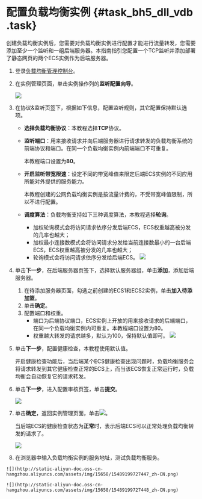 # 配置负载均衡实例 {#task_bh5_dll_vdb .task}

创建负载均衡实例后，您需要对负载均衡实例进行配置才能进行流量转发，您需要添加至少一个监听和一组后端服务器。本指南指引您配置一个TCP监听并添加部署了静态网页的两个ECS实例作为后端服务器。

1.  登录[负载均衡管理控制台](https://slb.console.aliyun.com/slb)。 
2.  在实例管理页面，单击实例操作列的**监听配置向导**。 

    ![](http://static-aliyun-doc.oss-cn-hangzhou.aliyuncs.com/assets/img/15701/15489199717514_zh-CN.png)

3.  在协议&监听页签下，根据如下信息，配置监听规则，其它配置保持默认选项。 
    -   **选择负载均衡协议**：本教程选择**TCP**协议。
    -   **监听端口**：用来接收请求并向后端服务器进行请求转发的负载均衡系统的前端协议和端口。在同一个负载均衡实例内前端端口不可重复。

        本教程端口设置为**80**。

    -   **开启监听带宽限速**：设定不同的带宽峰值来限定后端ECS实例的不同应用所能对外提供的服务能力。

        本教程创建的公网负载均衡实例是按流量计费的，不受带宽峰值限制，所以不进行配置。

    -   **调度算法**：负载均衡支持如下三种调度算法，本教程选择**轮询**。

        -   加权轮询模式会将访问请求依序分发后端ECS，ECS权重越高被分发的几率也越大；
        -   加权最小连接数模式会将访问请求分发给当前连接数最小的一台后端ECS，ECS权重越高被分发的几率也越大；
        -   轮询模式会将访问请求依序分发给后端ECS。
        ![](http://static-aliyun-doc.oss-cn-hangzhou.aliyuncs.com/assets/img/15701/15489199717515_zh-CN.png)

4.  单击**下一步**，在后端服务器页签下，选择默认服务器组，单击**添加**，添加后端服务器。 

    1.  在待添加服务器页面，勾选之前创建的ECS1和ECS2实例，单击**加入待添加篮**。 
    2.  单击**确定**。 
    3.  配置端口和权重。 
        -   端口为后端协议端口，ECS实例上开放的用来接收请求的后端端口，在同一个负载均衡实例内可重复。本教程端口设置为80。
        -   权重越大转发的请求越多，默认为100，保持默认值即可。
    ![](http://static-aliyun-doc.oss-cn-hangzhou.aliyuncs.com/assets/img/15701/15489199717516_zh-CN.png)

5.  单击**下一步**，配置健康检查，本教程使用默认值。 

    开启健康检查功能后，当后端某个ECS健康检查出现问题时，负载均衡服务会将请求转发到其它健康检查正常的ECS上，而当该ECS恢复正常运行时，负载均衡会自动恢复它的请求转发。

6.  单击**下一步**，进入配置审核页签，单击**提交**。 

    ![](http://static-aliyun-doc.oss-cn-hangzhou.aliyuncs.com/assets/img/15701/15489199717517_zh-CN.png)

7.  单击**确定**，返回实例管理页面，单击![](http://static-aliyun-doc.oss-cn-hangzhou.aliyuncs.com/assets/img/15701/15489199717518_zh-CN.png)。 

    当后端ECS的健康检查状态为**正常**时，表示后端ECS可以正常处理负载均衡转发的请求了。

    ![](http://static-aliyun-doc.oss-cn-hangzhou.aliyuncs.com/assets/img/15701/15489199717519_zh-CN.png)

8.   在浏览器中输入负载均衡实例的服务地址，测试负载均衡服务。 

    ![](http://static-aliyun-doc.oss-cn-hangzhou.aliyuncs.com/assets/img/15658/15489199727447_zh-CN.png)

    ![](http://static-aliyun-doc.oss-cn-hangzhou.aliyuncs.com/assets/img/15658/15489199727448_zh-CN.png)


